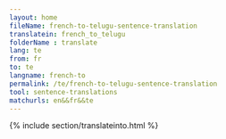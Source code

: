 ```yaml
---
layout: home
fileName: french-to-telugu-sentence-translation
translatein: french_to_telugu
folderName : translate
lang: te
from: fr
to: te
langname: french-to
permalink: /te/french-to-telugu-sentence-translation
tool: sentence-translations
matchurls: en&&fr&&te
---
```

{% include section/translateinto.html %}
